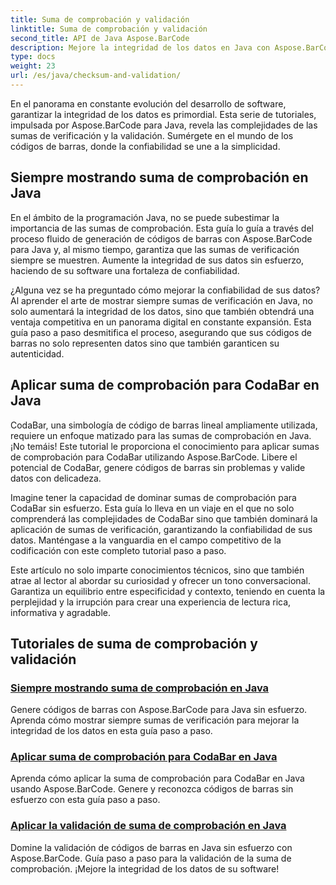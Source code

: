 ```yaml
---
title: Suma de comprobación y validación
linktitle: Suma de comprobación y validación
second_title: API de Java Aspose.BarCode
description: Mejore la integridad de los datos en Java con Aspose.BarCode. Genere códigos de barras sin esfuerzo, muestre siempre sumas de verificación y domine CodaBar y la validación de sumas de verificación generales.
type: docs
weight: 23
url: /es/java/checksum-and-validation/
---
```



En el panorama en constante evolución del desarrollo de software, garantizar la integridad de los datos es primordial. Esta serie de tutoriales, impulsada por Aspose.BarCode para Java, revela las complejidades de las sumas de verificación y la validación. Sumérgete en el mundo de los códigos de barras, donde la confiabilidad se une a la simplicidad.

## Siempre mostrando suma de comprobación en Java

En el ámbito de la programación Java, no se puede subestimar la importancia de las sumas de comprobación. Esta guía lo guía a través del proceso fluido de generación de códigos de barras con Aspose.BarCode para Java y, al mismo tiempo, garantiza que las sumas de verificación siempre se muestren. Aumente la integridad de sus datos sin esfuerzo, haciendo de su software una fortaleza de confiabilidad.

¿Alguna vez se ha preguntado cómo mejorar la confiabilidad de sus datos? Al aprender el arte de mostrar siempre sumas de verificación en Java, no solo aumentará la integridad de los datos, sino que también obtendrá una ventaja competitiva en un panorama digital en constante expansión. Esta guía paso a paso desmitifica el proceso, asegurando que sus códigos de barras no solo representen datos sino que también garanticen su autenticidad.

## Aplicar suma de comprobación para CodaBar en Java

CodaBar, una simbología de código de barras lineal ampliamente utilizada, requiere un enfoque matizado para las sumas de comprobación en Java. ¡No temáis! Este tutorial le proporciona el conocimiento para aplicar sumas de comprobación para CodaBar utilizando Aspose.BarCode. Libere el potencial de CodaBar, genere códigos de barras sin problemas y valide datos con delicadeza.

Imagine tener la capacidad de dominar sumas de comprobación para CodaBar sin esfuerzo. Esta guía lo lleva en un viaje en el que no solo comprenderá las complejidades de CodaBar sino que también dominará la aplicación de sumas de verificación, garantizando la confiabilidad de sus datos. Manténgase a la vanguardia en el campo competitivo de la codificación con este completo tutorial paso a paso.

Este artículo no solo imparte conocimientos técnicos, sino que también atrae al lector al abordar su curiosidad y ofrecer un tono conversacional. Garantiza un equilibrio entre especificidad y contexto, teniendo en cuenta la perplejidad y la irrupción para crear una experiencia de lectura rica, informativa y agradable.
## Tutoriales de suma de comprobación y validación
### [Siempre mostrando suma de comprobación en Java](./always-showing-checksum/)
Genere códigos de barras con Aspose.BarCode para Java sin esfuerzo. Aprenda cómo mostrar siempre sumas de verificación para mejorar la integridad de los datos en esta guía paso a paso.
### [Aplicar suma de comprobación para CodaBar en Java](./applying-checksum-codabar/)
Aprenda cómo aplicar la suma de comprobación para CodaBar en Java usando Aspose.BarCode. Genere y reconozca códigos de barras sin esfuerzo con esta guía paso a paso.
### [Aplicar la validación de suma de comprobación en Java](./applying-checksum-validation/)
Domine la validación de códigos de barras en Java sin esfuerzo con Aspose.BarCode. Guía paso a paso para la validación de la suma de comprobación. ¡Mejore la integridad de los datos de su software!